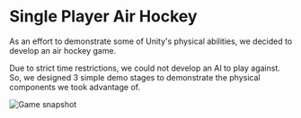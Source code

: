 # Single Player Air Hockey

As an effort to demonstrate some of Unity's physical abilities, we decided to develop an air hockey game. 

Due to strict time restrictions, we could not develop an AI to play against. So, we designed 3 simple demo stages to demonstrate the physical components we took advantage of. 

![Game snapshot](Snapshot.png)